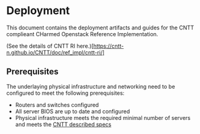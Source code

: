 # Deployment

This document contains the deployment artifacts and guides for the CNTT complieant CHarmed Openstack Reference Implementation.

(See the details of CNTT RI here.)[https://cntt-n.github.io/CNTT/doc/ref_impl/cntt-ri/]

## Prerequisites

The underlaying physical infrastructure and networking need to be configured to meet the following prerequisites:
 - Routers and switches configured
 - All server BIOS are up to date and configured
 - Physical infrastructure meets the required minimal number of servers and meets the [CNTT described specs](https://cntt-n.github.io/CNTT/doc/ref_arch/openstack/chapters/chapter04.html)
